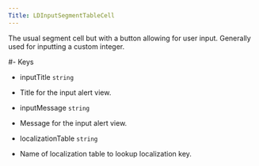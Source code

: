 ```yaml
---
Title: LDInputSegmentTableCell
---
```

The usual segment cell but with a button allowing for user input. Generally used for inputting a custom integer.

#- Keys
- inputTitle `string`
- Title for the input alert view.

- inputMessage `string`
- Message for the input alert view.

- localizationTable `string`
- Name of localization table to lookup localization key.

